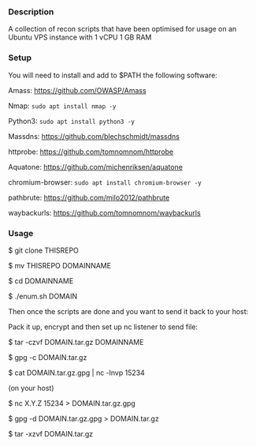 ### Description

A collection of recon scripts that have been optimised for usage on an Ubuntu VPS instance with 1 vCPU 1 GB RAM

### Setup 

You will need to install and add to $PATH the following software:

Amass: https://github.com/OWASP/Amass

Nmap: `sudo apt install nmap -y`

Python3: `sudo apt install python3 -y`

Massdns: https://github.com/blechschmidt/massdns

httprobe: https://github.com/tomnomnom/httprobe

Aquatone: https://github.com/michenriksen/aquatone

chromium-browser: `sudo apt install chromium-browser -y`

pathbrute: https://github.com/milo2012/pathbrute

waybackurls: https://github.com/tomnomnom/waybackurls

### Usage

$ git clone THISREPO

$ mv THISREPO DOMAINNAME

$ cd DOMAINNAME

$ ./enum.sh DOMAIN

Then once the scripts are done and you want to send it back to your host:

Pack it up, encrypt and then set up nc listener to send file:

$ tar -czvf DOMAIN.tar.gz DOMAINNAME

$ gpg -c DOMAIN.tar.gz

$ cat DOMAIN.tar.gz.gpg | nc -lnvp 15234

(on your host)

$ nc X.Y.Z 15234 > DOMAIN.tar.gz.gpg

$ gpg -d DOMAIN.tar.gz.gpg > DOMAIN.tar.gz

$ tar -xzvf DOMAIN.tar.gz

